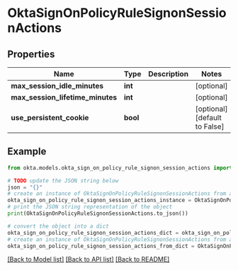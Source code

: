 # OktaSignOnPolicyRuleSignonSessionActions


## Properties

Name | Type | Description | Notes
------------ | ------------- | ------------- | -------------
**max_session_idle_minutes** | **int** |  | [optional] 
**max_session_lifetime_minutes** | **int** |  | [optional] 
**use_persistent_cookie** | **bool** |  | [optional] [default to False]

## Example

```python
from okta.models.okta_sign_on_policy_rule_signon_session_actions import OktaSignOnPolicyRuleSignonSessionActions

# TODO update the JSON string below
json = "{}"
# create an instance of OktaSignOnPolicyRuleSignonSessionActions from a JSON string
okta_sign_on_policy_rule_signon_session_actions_instance = OktaSignOnPolicyRuleSignonSessionActions.from_json(json)
# print the JSON string representation of the object
print(OktaSignOnPolicyRuleSignonSessionActions.to_json())

# convert the object into a dict
okta_sign_on_policy_rule_signon_session_actions_dict = okta_sign_on_policy_rule_signon_session_actions_instance.to_dict()
# create an instance of OktaSignOnPolicyRuleSignonSessionActions from a dict
okta_sign_on_policy_rule_signon_session_actions_from_dict = OktaSignOnPolicyRuleSignonSessionActions.from_dict(okta_sign_on_policy_rule_signon_session_actions_dict)
```
[[Back to Model list]](../README.md#documentation-for-models) [[Back to API list]](../README.md#documentation-for-api-endpoints) [[Back to README]](../README.md)


